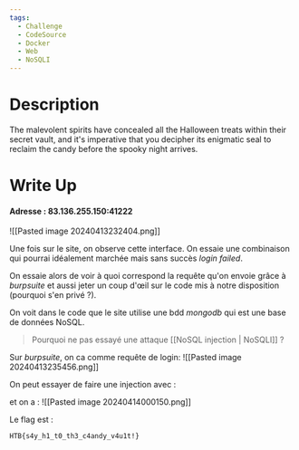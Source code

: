 ```yaml
---
tags:
  - Challenge
  - CodeSource
  - Docker
  - Web
  - NoSQLI
---
```

# Description

The malevolent spirits have concealed all the Halloween treats within their secret vault, and it's imperative that you decipher its enigmatic seal to reclaim the candy before the spooky night arrives.

# Write Up

#### Adresse : 83.136.255.150:41222

![[Pasted image 20240413232404.png]]

Une fois sur le site, on observe cette interface. On essaie une combinaison qui pourrai idéalement marchée mais sans succès *login failed*.

On essaie alors de voir à quoi correspond la requête qu'on envoie grâce à *burpsuite* et aussi jeter un coup d'œil sur le code mis à notre disposition (pourquoi s'en privé ?).

On voit dans le code que le site utilise une bdd *mongodb* qui est une base de données NoSQL.
> Pourquoi ne pas essayé une attaque [[NoSQL injection | NoSQLI]] ?

Sur *burpsuite*, on ca comme requête de login:
![[Pasted image 20240413235456.png]]

On peut essayer de faire une injection avec :

et on a :
![[Pasted image 20240414000150.png]]

Le flag est : 
```flag
HTB{s4y_h1_t0_th3_c4andy_v4u1t!}
```